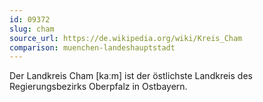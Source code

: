 ```yaml
---
id: 09372
slug: cham
source_url: https://de.wikipedia.org/wiki/Kreis_Cham
comparison: muenchen-landeshauptstadt
---
```


Der Landkreis Cham [kaːm] ist der östlichste Landkreis des Regierungsbezirks Oberpfalz in Ostbayern.
